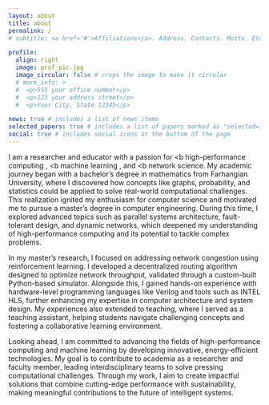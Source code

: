 ```yaml
---
layout: about
title: about
permalink: /
# subtitle: <a href='#'>Affiliations</a>. Address. Contacts. Motto. Etc.

profile:
  align: right
  image: prof_pic.jpg
  image_circular: false # crops the image to make it circular
  # more_info: >
  #  <p>555 your office number</p>
  #  <p>123 your address street</p>
  #  <p>Your City, State 12345</p>

news: true # includes a list of news items
selected_papers: true # includes a list of papers marked as "selected={true}"
social: true # includes social icons at the bottom of the page
---
```


I am a researcher and educator with a passion for <b high-performance computing </b>, <b machine learning </b>, and <b network science</b>. My academic journey began with a bachelor’s degree in mathematics from Farhangian University, where I discovered how concepts like graphs, probability, and statistics could be applied to solve real-world computational challenges. This realization ignited my enthusiasm for computer science and motivated me to pursue a master’s degree in computer engineering. During this time, I explored advanced topics such as parallel systems architecture, fault-tolerant design, and dynamic networks, which deepened my understanding of high-performance computing and its potential to tackle complex problems.

In my master’s research, I focused on addressing network congestion using reinforcement learning. I developed a decentralized routing algorithm designed to optimize network throughput, validated through a custom-built Python-based simulator. Alongside this, I gained hands-on experience with hardware-level programming languages like Verilog and tools such as INTEL HLS, further enhancing my expertise in computer architecture and system design. My experiences also extended to teaching, where I served as a teaching assistant, helping students navigate challenging concepts and fostering a collaborative learning environment.

Looking ahead, I am committed to advancing the fields of high-performance computing and machine learning by developing innovative, energy-efficient technologies. My goal is to contribute to academia as a researcher and faculty member, leading interdisciplinary teams to solve pressing computational challenges. Through my work, I aim to create impactful solutions that combine cutting-edge performance with sustainability, making meaningful contributions to the future of intelligent systems.
